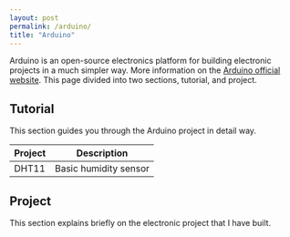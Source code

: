 ```yaml
---
layout: post
permalink: /arduino/
title: "Arduino"
---
```


Arduino is an open-source electronics platform for building electronic projects in a much simpler way. More information on the [Arduino official website](https://www.arduino.cc/). This page divided into two sections, tutorial, and project.

## Tutorial

This section guides you through the Arduino project in detail way. 

Project | Description
--------|------------
DHT11 | Basic humidity sensor

## Project

This section explains briefly on the electronic project that I have built.
